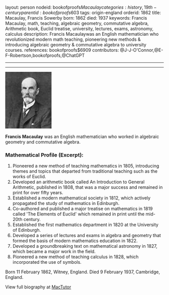 layout: person
nodeid: bookofproofs$Macaulay
categories: history,19th-century
parentid: bookofproofs$603
tags: origin-england
orderid: 1862
title: Macaulay, Francis Sowerby
born: 1862
died: 1937
keywords: Francis Macaulay, math, teaching, algebraic geometry, commutative algebra, Arithmetic book, Euclid treatise, university, lectures, exams, astronomy, calculus
description: Francis Macaulaywas an English mathematician who revolutionized modern math teaching, pioneering new methods & introducing algebraic geometry & commutative algebra to university courses.
references: bookofproofs$6909
contributors: @J-J-O'Connor,@E-F-Robertson,bookofproofs,@ChatGPT

---



---

![Macaulay.jpg](https://github.com/bookofproofs/bookofproofs.github.io/blob/main/_sources/_assets/images/portraits/Macaulay.jpg?raw=true)

**Francis Macaulay** was an English mathematician who worked in algebraic geometry and commutative algebra.

### Mathematical Profile (Excerpt):
1. Pioneered a new method of teaching mathematics in 1805, introducing themes and topics that departed from traditional teaching such as the works of Euclid. 
2. Developed an arithmetic book called An Introduction to General Arithmetic, published in 1808, that was a major success and remained in print for over fifty years. 
3. Established a modern mathematical society in 1812, which actively propagated the study of mathematics in Edinburgh. 
4. Co-authored and published a major treatise on mathematics in 1819 called 'The Elements of Euclid' which remained in print until the mid-20th century.
5. Established the first mathematics department in 1820 at the University of Edinburgh. 
6. Developed a series of lectures and exams in algebra and geometry that formed the basis of modern mathematics education in 1822. 
7. Developed a groundbreaking text on mathematical astronomy in 1827, which became a major work in the field. 
8. Pioneered a new method of teaching calculus in 1828, which incorporated the use of symbols.

Born 11 February 1862, Witney, England. Died 9 February 1937, Cambridge, England.

View full biography at [MacTutor](https://mathshistory.st-andrews.ac.uk/Biographies/Macaulay/)
